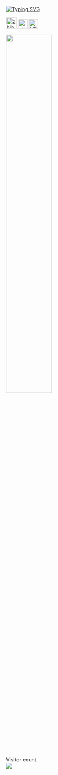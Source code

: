 
<a href="https://github.com/HuiiJi">
	<img src="https://readme-typing-svg.demolab.com?font=Georgia&size=20&duration=2000&pause=200&multiline=true&width=500&height=50&lines=大风越狠，我心越荡;" alt="Typing SVG" />
</a>
<!-- <p align="right"> 
	<img src="https://pic.imgdb.cn/item/6485d9c31ddac507cc29c26a.jpg" />
</p> -->
<p align="left">

<p> 

<a href="https://www.zhihu.com/people/zhi-bu-ke-wei-he-bi-wei-zhi">
    <img src="https://pic.imgdb.cn/item/65560636c458853aeff1c187.png" height="30px" alt="zhihu" />
</a>

<a href="https://github.com/HuiiJi"> 
    <img src="https://komarev.com/ghpvc/?username=HuiiJi&color=blue" height="25px" alt="github follow" /> 
</a>

<a href="https://b23.tv/A6QrrEt">
    <img src="https://img.shields.io/badge/bilibili-0079FF.svg?style=plastic&logo=bilibili&logoColor=white" height="25px" alt="bilibili" />
</a>



</p> 

<img style="width: 50%" align="medium" src="https://github-readme-stats.vercel.app/api?username=HuiiJi&show_icons=true&hide_border=true&count_private=true" />

<p align="left"> 
  Visitor count<br>
  <img src="https://profile-counter.glitch.me/HuiiJi/count.svg" />
</p>


